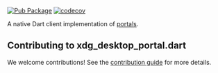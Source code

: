 [![Pub Package](https://img.shields.io/pub/v/xdg_desktop_portal.svg)](https://pub.dev/packages/xdg_desktop_portal)
[![codecov](https://codecov.io/gh/canonical/xdg_desktop_portal.dart/branch/main/graph/badge.svg?token=rk7NBXldfn)](https://codecov.io/gh/canonical/xdg_desktop_portal.dart)

A native Dart client implementation of [portals](https://github.com/flatpak/xdg-desktop-portal).

## Contributing to xdg_desktop_portal.dart

We welcome contributions! See the [contribution guide](CONTRIBUTING.md) for more details.
